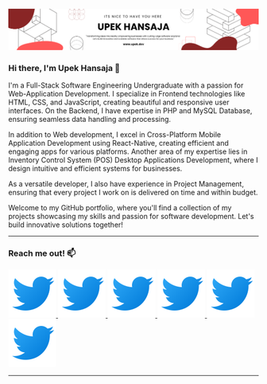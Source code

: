 ![Header](./bannerImg-Upek.png)

### Hi there, I'm Upek Hansaja 👋
<p>
I'm a Full-Stack Software Engineering Undergraduate with a passion for Web-Application Development. I specialize in Frontend technologies like HTML, CSS, and JavaScript, creating beautiful and responsive user interfaces. On the Backend, I have expertise in PHP and MySQL Database, ensuring seamless data handling and processing.

In addition to Web development, I excel in Cross-Platform Mobile Application Development using React-Native, creating efficient and engaging apps for various platforms. Another area of my expertise lies in Inventory Control System (POS) Desktop Applications Development, where I design intuitive and efficient systems for businesses.

As a versatile developer, I also have experience in Project Management, ensuring that every project I work on is delivered on time and within budget.

Welcome to my GitHub portfolio, where you'll find a collection of my projects showcasing my skills and passion for software development. Let's build innovative solutions together!
</p>

<hr>

### Reach me out! :mailbox:

<span>
  <a target="_blank" href="https://twitter.com/UpekHansaja"> <img src="./twitterIcon.svg" alt="upek's Twitter"/> </a>
  <a target="_blank" href="https://twitter.com/UpekHansaja"> <img src="./twitterIcon.svg" alt="upek's Twitter"/> </a>
  <a target="_blank" href="https://twitter.com/UpekHansaja"> <img src="./twitterIcon.svg" alt="upek's Twitter"/> </a>
  <a target="_blank" href="https://twitter.com/UpekHansaja"> <img src="./twitterIcon.svg" alt="upek's Twitter"/> </a>
  <a target="_blank" href="https://twitter.com/UpekHansaja"> <img src="./twitterIcon.svg" alt="upek's Twitter"/> </a>
  <a target="_blank" href="https://twitter.com/UpekHansaja"> <img src="./twitterIcon.svg" alt="upek's Twitter"/> </a>
</span>

<hr>

